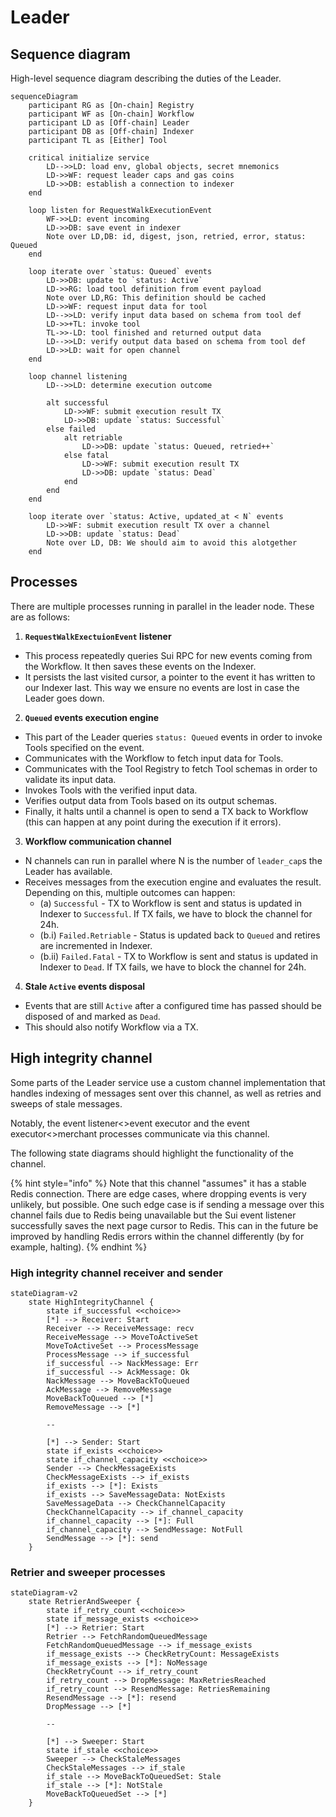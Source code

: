 # Leader

## Sequence diagram

High-level sequence diagram describing the duties of the Leader.

```mermaid
sequenceDiagram
    participant RG as [On-chain] Registry
    participant WF as [On-chain] Workflow
    participant LD as [Off-chain] Leader
    participant DB as [Off-chain] Indexer
    participant TL as [Either] Tool

    critical initialize service
        LD-->>LD: load env, global objects, secret mnemonics
        LD->>WF: request leader caps and gas coins
        LD->>DB: establish a connection to indexer
    end

    loop listen for RequestWalkExecutionEvent
        WF->>LD: event incoming
        LD->>DB: save event in indexer
        Note over LD,DB: id, digest, json, retried, error, status: Queued
    end

    loop iterate over `status: Queued` events
        LD->>DB: update to `status: Active`
        LD->>RG: load tool definition from event payload
        Note over LD,RG: This definition should be cached
        LD->>WF: request input data for tool
        LD-->>LD: verify input data based on schema from tool def
        LD->>+TL: invoke tool
        TL->>-LD: tool finished and returned output data
        LD-->>LD: verify output data based on schema from tool def
        LD->>LD: wait for open channel
    end

    loop channel listening
        LD-->>LD: determine execution outcome

        alt successful
            LD->>WF: submit execution result TX
            LD->>DB: update `status: Successful`
        else failed
            alt retriable
                LD->>DB: update `status: Queued, retried++`
            else fatal
                LD->>WF: submit execution result TX
                LD->>DB: update `status: Dead`
            end
        end
    end

    loop iterate over `status: Active, updated_at < N` events
        LD->>WF: submit execution result TX over a channel
        LD->>DB: update `status: Dead`
        Note over LD, DB: We should aim to avoid this alotgether
    end
```

## Processes

There are multiple processes running in parallel in the leader node. These are as follows:

1. **`RequestWalkExectuionEvent` listener**

- This process repeatedly queries Sui RPC for new events coming from the Workflow. It then saves these events on the Indexer.
- It persists the last visited cursor, a pointer to the event it has written to our Indexer last. This way we ensure no events are lost in case the Leader goes down.

2. **`Queued` events execution engine**

- This part of the Leader queries `status: Queued` events in order to invoke Tools specified on the event.
- Communicates with the Workflow to fetch input data for Tools.
- Communicates with the Tool Registry to fetch Tool schemas in order to validate its input data.
- Invokes Tools with the verified input data.
- Verifies output data from Tools based on its output schemas.
- Finally, it halts until a channel is open to send a TX back to Workflow (this can happen at any point during the execution if it errors).

3. **Workflow communication channel**

- N channels can run in parallel where N is the number of `leader_cap`s the Leader has available.
- Receives messages from the execution engine and evaluates the result. Depending on this, multiple outcomes can happen:
  - (a) `Successful` - TX to Workflow is sent and status is updated in Indexer to `Successful`. If TX fails, we have to block the channel for 24h.
  - (b.i) `Failed.Retriable` - Status is updated back to `Queued` and retires are incremented in Indexer.
  - (b.ii) `Failed.Fatal` - TX to Workflow is sent and status is updated in Indexer to `Dead`. If TX fails, we have to block the channel for 24h.

4. **Stale `Active` events disposal**

- Events that are still `Active` after a configured time has passed should be disposed of and marked as `Dead`.
- This should also notify Workflow via a TX.

## High integrity channel

Some parts of the Leader service use a custom channel implementation that handles indexing of messages sent over this channel, as well as retries and sweeps of stale messages.

Notably, the event listener<>event executor and the event executor<>merchant processes communicate via this channel.

The following state diagrams should highlight the functionality of the channel.

{% hint style="info" %}
Note that this channel "assumes" it has a stable Redis connection. There are edge cases, where dropping events is very unlikely, but possible. One such edge case is if sending a message over this channel fails due to Redis being unavailable but the Sui event listener successfully saves the next page cursor to Redis. This can in the future be improved by handling Redis errors within the channel differently (by for example, halting).
{% endhint %}

### High integrity channel receiver and sender

```mermaid
stateDiagram-v2
    state HighIntegrityChannel {
        state if_successful <<choice>>
        [*] --> Receiver: Start
        Receiver --> ReceiveMessage: recv
        ReceiveMessage --> MoveToActiveSet
        MoveToActiveSet --> ProcessMessage
        ProcessMessage --> if_successful
        if_successful --> NackMessage: Err
        if_successful --> AckMessage: Ok
        NackMessage --> MoveBackToQueued
        AckMessage --> RemoveMessage
        MoveBackToQueued --> [*]
        RemoveMessage --> [*]

        --

        [*] --> Sender: Start
        state if_exists <<choice>>
        state if_channel_capacity <<choice>>
        Sender --> CheckMessageExists
        CheckMessageExists --> if_exists
        if_exists --> [*]: Exists
        if_exists --> SaveMessageData: NotExists
        SaveMessageData --> CheckChannelCapacity
        CheckChannelCapacity --> if_channel_capacity
        if_channel_capacity --> [*]: Full
        if_channel_capacity --> SendMessage: NotFull
        SendMessage --> [*]: send
    }
```

### Retrier and sweeper processes

```mermaid
stateDiagram-v2
    state RetrierAndSweeper {
        state if_retry_count <<choice>>
        state if_message_exists <<choice>>
        [*] --> Retrier: Start
        Retrier --> FetchRandomQueuedMessage
        FetchRandomQueuedMessage --> if_message_exists
        if_message_exists --> CheckRetryCount: MessageExists
        if_message_exists --> [*]: NoMessage
        CheckRetryCount --> if_retry_count
        if_retry_count --> DropMessage: MaxRetriesReached
        if_retry_count --> ResendMessage: RetriesRemaining
        ResendMessage --> [*]: resend
        DropMessage --> [*]

        --

        [*] --> Sweeper: Start
        state if_stale <<choice>>
        Sweeper --> CheckStaleMessages
        CheckStaleMessages --> if_stale
        if_stale --> MoveBackToQueuedSet: Stale
        if_stale --> [*]: NotStale
        MoveBackToQueuedSet --> [*]
    }
```